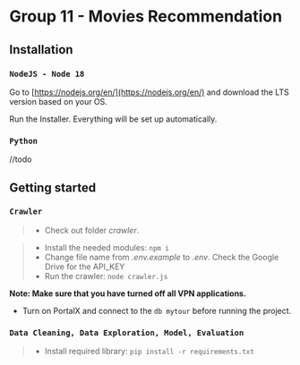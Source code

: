 # Group 11 - Movies Recommendation

## Installation

### `NodeJS - Node 18`

Go to [https://nodejs.org/en/](https://nodejs.org/en/) and download the LTS version based on your OS.

Run the Installer. Everything will be set up automatically.

### `Python`

//todo

## Getting started

### `Crawler`

> - Check out folder _crawler_.

> - Install the needed modules: `npm i`
> - Change file name from _.env.example_ to _.env_. Check the Google Drive for the API_KEY
> - Run the crawler: `node crawler.js`

**Note: Make sure that you have turned off all VPN applications.**

- Turn on PortalX and connect to the `db mytour` before running the project.

### `Data Cleaning, Data Exploration, Model, Evaluation`

> - Install required library:
>   `pip install -r requirements.txt`
